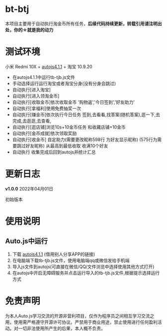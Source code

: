 # bt-btj

本项目主要用于自动执行淘金币所有任务，**后续代码持续更新，转载引用请注明出处，你的☆就是我的动力**

# 测试环境

小米 Redmi 10X + [autojs4.1.1](https://share.weiyun.com/owu3tBNr) + 淘宝 10.9.20

- 在autojs4.1.1中运行tb-tjb.js文件
- 手动选择运行运行淘宝或者淘宝分身(没有分身会跳过)
- 自动执行[进入淘宝]
- 自动执行[进入领淘金币]
- 自动执行[收取金币]依次收取金币 '购物返','今日签到','好友助力'
- 自动执行[拿福利]使用免费抽奖一次
- 自动执行[赚金币]依次执行今日任务 签到,去看看,找答案(随机答案),逛一下,去完成,去逛逛,去查看,
- 自动执行[逛店铺]浏览10s+10金币任务 和收藏店铺+10金币
- 自动执行[金币成就]依次领取奖励
- 自动执行[收金币] 自定助力(需要更改昵称598行 为好友显示昵称) (575行为需要跳过好友昵称) 从最高到最低收取 收满10个好友 
- 自动执行 收集完成后回到autojs并统计汇总

# 更新日志

**v1.0.0** 2022年04月01日

初始版本

# 使用说明

## Auto.js中运行

1. 下载 [autojs4.1.1](https://share.weiyun.com/owu3tBNr) (借用别人分享APP的链接)
2. 在电脑端下载tb-tjb.js文件，使用电脑端qq或微信发给手机端
3. 导入js文件到autojs(可直接在微信/QQ/文件浏览中选择使用其他方式打开)
4. 在autojs中开启无障碍服务并点击运行导入的tb-tjb.js文件,根据提示选择运行方式

# 免责声明

为本人Auto.js学习交流的开源非营利项目，仅作为程序员之间相互学习交流之用，使用需严格遵守开源许可协议。严禁用于商业用途，禁止使用进行任何盈利活动。对一切非法使用所产生的后果，本人概不负责。